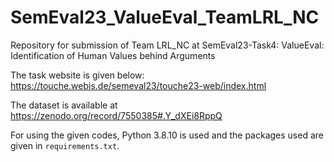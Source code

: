 # SemEval23_ValueEval_TeamLRL_NC


Repository for submission of Team LRL_NC at SemEval23-Task4: ValueEval: Identification of Human Values behind Arguments

The task website is given below:
https://touche.webis.de/semeval23/touche23-web/index.html

The dataset is available at https://zenodo.org/record/7550385#.Y_dXEi8RppQ

For using the given codes, Python 3.8.10 is used and the packages used are given in `requirements.txt`.
